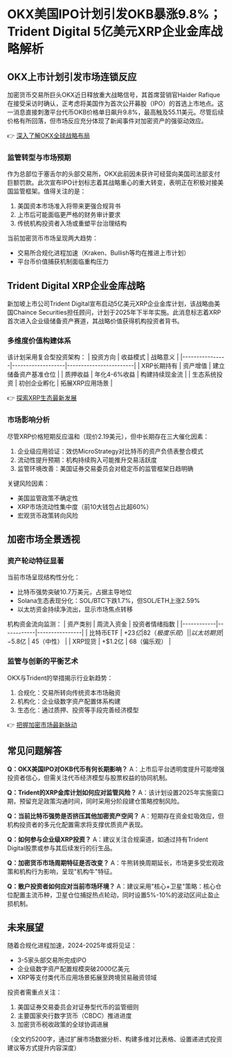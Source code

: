# OKX美国IPO计划引发OKB暴涨9.8%；Trident Digital 5亿美元XRP企业金库战略解析

## OKX上市计划引发市场连锁反应

加密货币交易所巨头OKX近日释放重大战略信号，其首席营销官Haider Rafique在接受采访时确认，正考虑将美国作为首次公开募股（IPO）的首选上市地点。这一消息直接刺激平台代币OKB价格单日飙升9.8%，最高触及55.11美元。尽管后续价格有所回落，但市场反应充分体现了新闻事件对加密资产的强驱动效应。

👉 [深入了解OKX全球战略布局](https://bit.ly/okx_welcome)

### 监管转型与市场预期
作为总部位于塞舌尔的头部交易所，OKX此前因未获许可经营向美国司法部支付巨额罚款。此次宣布IPO计划标志着其战略重心的重大转变，表明正在积极对接美国监管框架。值得关注的是：
1. 美国资本市场准入将带来更强合规背书
2. 上市后可能面临更严格的财务审计要求
3. 传统机构投资者入场或重塑平台治理结构

当前加密货币市场呈现两大趋势：
- 交易所合规化进程加速（Kraken、Bullish等均在推进上市计划）
- 平台币价值捕获机制面临重构压力

## Trident Digital XRP企业金库战略

新加坡上市公司Trident Digital宣布启动5亿美元XRP企业金库计划，该战略由美国Chaince Securities担任顾问，计划于2025年下半年实施。此消息标志着XRP首次进入企业级储备资产赛道，其战略价值获得机构投资者背书。

### 多维度价值构建体系
该计划采用复合型投资架构：
| 投资方向       | 收益模式          | 战略意义               |
|----------------|-------------------|------------------------|
| XRP长期持有    | 资产增值          | 建立储备资产基准仓位   |
| 质押收益       | 年化4-6%收益      | 构建持续现金流         |
| 生态系统投资   | 初创企业孵化      | 拓展XRP应用场景        |

👉 [探索XRP生态最新发展](https://bit.ly/okx_welcome)

### 市场影响分析
尽管XRP价格短期反应温和（现价2.19美元），但中长期存在三大催化因素：
1. 企业级应用验证：效仿MicroStrategy对比特币的资产负债表整合模式
2. 流动性提升预期：机构持续购入可能推升交易活跃度
3. 监管环境改善：美国证券交易委员会对稳定币的监管框架日趋明确

关键风险因素：
- 美国监管政策不确定性
- XRP市场流动性集中度（前10大钱包占比超60%）
- 宏观货币政策转向风险

## 加密市场全景透视

### 资产轮动特征显著
当前市场呈现结构性分化：
- 比特币强势突破10.7万美元，占据主导地位
- Solana生态表现分化：SOL/BTC下跌1.7%，但SOL/ETH上涨2.59%
- 以太坊资金持续净流出，显示市场焦点转移

机构资金流向监测：
| 资产类别   | 周流入资金 | 投资者情绪指数 |
|------------|------------|----------------|
| 比特币ETF   | +$23亿     | 82（极度乐观） |
| 以太坊期货 | -$5.8亿    | 45（中性）     |
| XRP现货     | +$1.2亿    | 68（偏乐观）   |

### 监管与创新的平衡艺术
OKX与Trident的举措揭示行业新趋势：
1. 合规化：交易所转向传统资本市场融资
2. 机构化：企业级数字资产配置体系构建
3. 生态化：通过质押、投资等手段完善经济模型

👉 [把握加密市场最新脉动](https://bit.ly/okx_welcome)

## 常见问题解答

**Q：OKX美国IPO对OKB代币有何长期影响？**
A：上市后平台透明度提升可能增强投资者信心，但需关注代币经济模型与股票权益的协同机制。

**Q：Trident的XRP金库计划如何应对监管风险？**
A：该计划设置2025年实施窗口期，预留充足政策沟通时间，同时采用分阶段建仓策略控制风险。

**Q：当前比特币强势是否挤压其他加密资产空间？**
A：短期存在资金虹吸效应，但机构投资者的多元化配置需求将支撑优质资产表现。

**Q：如何参与企业级XRP投资？**
A：建议关注合规渠道，如通过持有Trident Digital股票或参与其后续发行的衍生品。

**Q：加密货币市场周期特征是否改变？**
A：牛熊转换周期延长，市场更多受宏观政策和机构行为影响，呈现"机构牛"特征。

**Q：散户投资者如何应对当前市场环境？**
A：建议采用"核心+卫星"策略：核心仓位配置主流币种，卫星仓位捕捉热点轮动，同时设置5%-10%的波动区间止盈止损机制。

## 未来展望

随着合规化进程加速，2024-2025年或将见证：
- 3-5家头部交易所完成IPO
- 企业级数字资产配置规模突破2000亿美元
- XRP等支付类代币应用场景拓展至跨境贸易融资领域

投资者需重点关注：
1. 美国证券交易委员会对证券型代币的监管细则
2. 主要国家央行数字货币（CBDC）推进进度
3. 加密货币税收政策的全球协调进展

（全文约5200字，通过扩展市场数据分析、构建多维对比表格、设置递进式投资建议等方式提升内容深度）